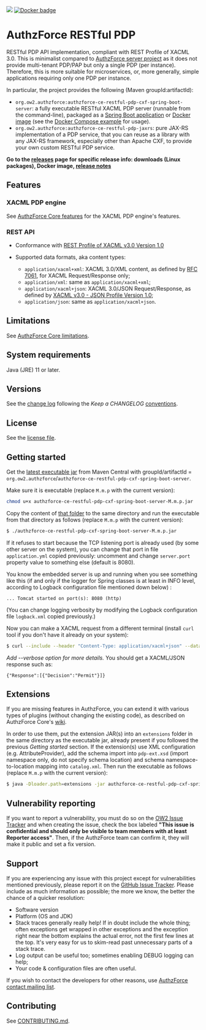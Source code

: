 [![](https://img.shields.io/badge/tag-authzforce-orange.svg?logo=stackoverflow)](http://stackoverflow.com/questions/tagged/authzforce)
[![Docker badge](https://img.shields.io/docker/pulls/authzforce/restful-pdp.svg)](https://hub.docker.com/r/authzforce/restful-pdp/)

# AuthzForce RESTful PDP
RESTful PDP API implementation, compliant with REST Profile of XACML 3.0. This is minimalist compared to [AuthzForce server project](http://github.com/authzforce/server) as it does not provide multi-tenant PDP/PAP but only a single PDP (per instance). Therefore, this is more suitable for microservices, or, more generally, simple applications requiring only one PDP per instance.

In particular, the project provides the following (Maven groupId:artifactId):
* `org.ow2.authzforce:authzforce-ce-restful-pdp-cxf-spring-boot-server`: a fully executable RESTful XACML PDP server (runnable from the command-line), packaged as a [Spring Boot application](https://docs.spring.io/spring-boot/docs/current/reference/html/deployment-install.html) or [Docker image](https://hub.docker.com/repository/docker/authzforce/restful-pdp) (see the [Docker Compose example](docker) for usage).
* `org.ow2.authzforce:authzforce-ce-restful-pdp-jaxrs`: pure JAX-RS implementation of a PDP service, that you can reuse as a library with any JAX-RS framework, especially other than Apache CXF, to provide your own custom RESTful PDP service.

**Go to the [releases](https://github.com/authzforce/restful-pdp/releases) page for
specific release info: downloads (Linux packages), Docker image,
[release notes](CHANGELOG.md)**

## Features
### XACML PDP engine
See [AuthzForce Core features](https://github.com/authzforce/core#features) for the XACML PDP engine's features.

### REST API
* Conformance with [REST Profile of XACML v3.0 Version 1.0](http://docs.oasis-open.org/xacml/xacml-rest/v1.0/xacml-rest-v1.0.html)
* Supported data formats, aka content types: 
	
	* `application/xacml+xml`: XACML 3.0/XML content, as defined by [RFC 7061](https://tools.ietf.org/html/rfc7061), for XACML Request/Response only;
	* `application/xml`: same as `application/xacml+xml`;
	* `application/xacml+json`: XACML 3.0/JSON Request/Response, as defined by [XACML v3.0 - JSON Profile Version 1.0](http://docs.oasis-open.org/xacml/xacml-json-http/v1.0/xacml-json-http-v1.0.html);
	* `application/json`: same as `application/xacml+json`.

## Limitations
See [AuthzForce Core limitations](https://github.com/authzforce/core#limitations).

## System requirements
Java (JRE) 11 or later.


## Versions
See the [change log](CHANGELOG.md) following the *Keep a CHANGELOG* [conventions](http://keepachangelog.com/).

## License
See the [license file](LICENSE).

## Getting started
Get the [latest executable jar](https://repo1.maven.org/maven2/org/ow2/authzforce/authzforce-ce-restful-pdp-cxf-spring-boot-server/) from Maven Central with groupId/artifactId = `org.ow2.authzforce`/`authzforce-ce-restful-pdp-cxf-spring-boot-server`. 

Make sure it is executable (replace `M.m.p` with the current version):

```sh
chmod u+x authzforce-ce-restful-pdp-cxf-spring-boot-server-M.m.p.jar
```

Copy the content of [that folder](cxf-spring-boot-server/src/test/resources/server) to the same directory and run the executable from that directory as follows (replace `M.m.p` with the current version):

```sh
$ ./authzforce-ce-restful-pdp-cxf-spring-boot-server-M.m.p.jar
```

If it refuses to start because the TCP listening port is already used (by some other server on the system), you can change that port in file `application.yml` copied previously: uncomment and change `server.port` property value to something else (default is 8080).

You know the embedded server is up and running when you see something like this (if and only if the logger for Spring classes is at least in INFO level, according to Logback configuration file mentioned down below) :
```
... Tomcat started on port(s): 8080 (http)
```

(You can change logging verbosity by modifying the Logback configuration file `logback.xml` copied previously.)

Now you can make a XACML request from a different terminal (install `curl` tool if you don't have it already on your system):

```sh
$ curl --include --header "Content-Type: application/xacml+json" --data @IIA001/Request.json http://localhost:8080/services/pdp
```
*Add --verbose option for more details.*
You should get a XACML/JSON response such as:

```
{"Response":[{"Decision":"Permit"}]}
```


## Extensions
If you are missing features in AuthzForce, you can extend it with various types of plugins (without changing the existing code), as described on AuthzForce Core's [wiki](https://github.com/authzforce/core/wiki/Extensions).

In order to use them, put the extension JAR(s) into an `extensions` folder in the same directory as the executable jar, already present if you followed the previous *Getting started* section. If the extension(s) use XML configuration (e.g. AttributeProvider), add the schema import into `pdp-ext.xsd` (import namespace only, do not specify schema location) and schema namespace-to-location mapping into `catalog.xml`. Then run the executable as follows (replace `M.m.p` with the current version):

```sh
$ java -Dloader.path=extensions -jar authzforce-ce-restful-pdp-cxf-spring-boot-server-M.m.p.jar
```

## Vulnerability reporting
If you want to report a vulnerability, you must do so on the [OW2 Issue Tracker](https://gitlab.ow2.org/authzforce/restful-pdp/issues) and when creating the issue, check the box labeled **"This issue is confidential and should only be visible to team members with at least Reporter access"**. Then, if the AuthzForce team can confirm it, they will make it public and set a fix version.

## Support
If you are experiencing any issue with this project except for vulnerabilities mentioned previously, please report it on the [GitHub Issue Tracker](https://github.com/authzforce/restful-pdp/issues).
Please include as much information as possible; the more we know, the better the chance of a quicker resolution:

* Software version
* Platform (OS and JDK)
* Stack traces generally really help! If in doubt include the whole thing; often exceptions get wrapped in other exceptions and the exception right near the bottom explains the actual error, not the first few lines at the top. It's very easy for us to skim-read past unnecessary parts of a stack trace.
* Log output can be useful too; sometimes enabling DEBUG logging can help;
* Your code & configuration files are often useful.

If you wish to contact the developers for other reasons, use [AuthzForce contact mailing list](http://scr.im/azteam).

## Contributing
See [CONTRIBUTING.md](CONTRIBUTING.md).
